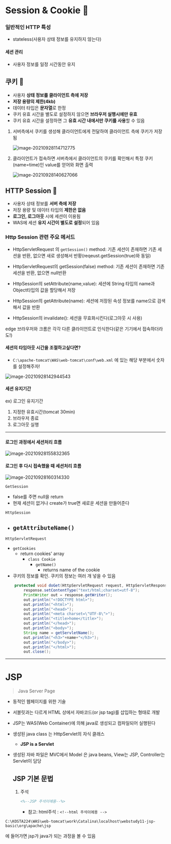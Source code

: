 # Session & Cookie :cookie:

### 일반적인 HTTP 특성

- stateless(사용자 상태 정보를 유지하지 않는다)



#### 세션 관리

- 사용자 정보를 일정 시간동안 유지



## 쿠키 :cookie:

- 사용자 **상태 정보를 클라이언트 측에 저장**
- **저장 용량의 제한(4kb)**
- 데이터 타입은 **문자열**로 한정
- 쿠키 유효 시간을 별도로 설정하지 않으면 **브라우저 실행시에만 유효**
- 쿠키 유효 시간을 설정하면 그 **유효 시간 내에서만 쿠키를 사용**할 수 있음



1. 서버측에서 쿠키를 생성해 클라이언트에게 전달하여 클라이언트 측에 쿠키가 저장됨

   ![image-20210928114712775](C:\Users\MIN\TIL\JAVA\KOSTA_0928.assets\image-20210928114712775.png)

2. 클라이언트가 접속하면 서버측에서 클라이언트의 쿠키를 확인해서 특정 쿠키(name=time)인 value를 얻어와 화면 출력

   ![image-20210928140627066](C:\Users\MIN\TIL\JAVA\KOSTA_0928.assets\image-20210928140627066.png)





## HTTP Session :lock_with_ink_pen:

- 사용자 상태 정보를 **서버 측에 저장**
- 저장 용량 및 데이터 타입의 **제한은 없음**
- **로그인, 로그아웃** 시에 세션이 이용됨
- WAS에 세션 **유지 시간이 별도로 설정**되어 있음

### Http Session 관련 주요 메서드

- HttpServletRequest 의 `getSession()` method: 기존 세션이 존재하면 기존 세션을 반환, 없으면 새로 생성해서 반황(reqeust.getSession(true)와 동일)
- HttpServletRequest의 getSession(false) method: 기존 세션이 존재하면 기존 세션을 반환, 없으면 null반환

- HttpSession의 setAttribute(name,value): 세션에 String 타입의 name과 Object타입의 값을 할당해서 저장
- HttpSession의 getAttribute(name): 세션에 저장된 속성 정보를 name으로 검색해서 값을 반환

- HttpSession의 invalidate(): 세션을 무효화시킨다(로그아웃 시 사용)

edge 브라우저와 크롬은 각각 다른 클라이언트로 인식한다(같은 기기에서 접속하더라도!)

#### 세션의 타임아웃 시간을 조절하고싶다면?

- `C:\apache-tomcat\WAS\web-tomcat\conf\web.xml` 에 있는 해당 부분에서 숫자를 설정해주자!

![image-20210928142944543](C:\Users\MIN\TIL\JAVA\KOSTA_0928.assets\image-20210928142944543.png)



#### 세션 유지기간

ex) 로그인 유지기간

1. 지정한 유효시간(tomcat 30min)
2. 브라우저 종료
3. 로그아웃 실행

-----

#### 로그인 과정에서 세션처리 흐름

![image-20210928155832365](C:\Users\MIN\TIL\JAVA\KOSTA_0928.assets\image-20210928155832365.png)

#### 로그인 후 다시 접속했을 때 세션처리 흐름

![image-20210928160314330](C:\Users\MIN\TIL\JAVA\KOSTA_0928.assets\image-20210928160314330.png)





`GetSession`

- false를 주면 null을 return
- 현재 세션이 없거나 create가  true면 새로운 세션을 만들어준다

`HttpSession`

- `getAttributeName()`
  - 

`HttpServletRequest`

- `getCookies`
  - return cookies' array
    - `class Cookie`
      - `getName()`
        - returns name of the cookie
- 쿠키의 정보를 확인. 쿠키의 정보는 여러 개 넣을 수 있음



```java
	protected void doGet(HttpServletRequest request, HttpServletResponse response) throws ServletException, IOException {
		response.setContentType("text/html;charset=utf-8");
		PrintWriter out = response.getWriter();
		out.println("<!DOCTYPE html>");
		out.println("<html>");
		out.println("<head>");
		out.println("<meta charset=\"UTF-8\">");
		out.println("<title>home</title>");
		out.println("</head>");
		out.println("<body>");
		String name = getServletName();
		out.println("<h3>"+name+"</h3>");
		out.println("</body>");
		out.println("</html>");
        out.close();
```



---------------

# JSP

> Java Server Page

- 동적인 웹페이지를 위한 기술

- 서블릿과는 다르게 HTML 상에서 자바코드(or jsp tag)를 삽입하는 형태로 개발

- JSP는 WAS(Web Container)에 의해 java로 생성되고 컴파일되어 실행된다

- 생성된 java class 는 HttpServlet의 자식 클래스

  - **JSP is a Servlet**

- 생성된 자바 파일은 MVC에서 Model 은 java beans, View는 JSP, Controller는 Servlet이 담당

  

  ## JSP 기본 문법

  1. 주석

     ```jsp
     <%--JSP 주석이에용--%>
     ```

     - 참고: html주석 : `<!--html 주석이에용 -->`







`C:\KOSTA224\WAS\web-tomcat\work\Catalina\localhost\webstudy11-jsp-basic\org\apache\jsp`

에 들어가면 jsp가 java가 되는 과정을 볼 수 있음
